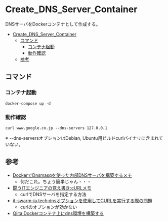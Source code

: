 # Create_DNS_Server_Container
DNSサーバをDockerコンテナとして作成する。

- [Create_DNS_Server_Container](#create_dns_server_container)
  - [コマンド](#コマンド)
    - [コンテナ起動](#コンテナ起動)
    - [動作確認](#動作確認)
  - [参考](#参考)

## コマンド

### コンテナ起動

```
docker-compose up -d
```

### 動作確認

```
curl www.google.co.jp --dns-servers 127.0.0.1
```
※ --dns-serversオプションはDebian, Ubuntu用ビルドcurlバイナリに含まれていない。



## 参考

- [DockerでDnsmasqを使った内部DNSサーバを構築するメモ](https://7me.nobiki.com/2020/04/22/dnsmasq-docker-memo/)
  - 何だこれ。ちょう簡単じゃん・・・
- [闘うITエンジニアの覚え書き:cURLメモ](https://www.magata.net/memo/index.php?cURL%A5%E1%A5%E2#x66a3dc9)
  - curlでDNSサーバを指定する方法
- [it-swarm-ja.tech:dnsオプションを使用してCURLを実行する際の問題](https://www.it-swarm-ja.tech/ja/networking/dns%E3%82%AA%E3%83%97%E3%82%B7%E3%83%A7%E3%83%B3%E3%82%92%E4%BD%BF%E7%94%A8%E3%81%97%E3%81%A6curl%E3%82%92%E5%AE%9F%E8%A1%8C%E3%81%99%E3%82%8B%E9%9A%9B%E3%81%AE%E5%95%8F%E9%A1%8C/997990830/)
  - curlのオプションが効かない
- [Qiita:Dockerコンテナ上にdns環境を構築する](https://qiita.com/hakaicode/items/478ba39055c101d6197d)
